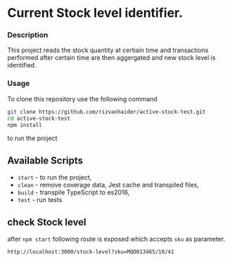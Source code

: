 Current Stock level identifier.
=============================


### Description
This project reads the stock quantity at certiain time and transactions performed after certain time are then aggergated and new stock level is identified.

### Usage
To clone this repository use the following command

```sh
git clone https://github.com/rizvanhaider/active-stock-test.git
cd active-stock-test
npm install
```

to run the project 

## Available Scripts

- `start` - to run the project,
- `clean` - remove coverage data, Jest cache and transpiled files,
- `build` - transpile TypeScript to es2016,
- `test` - run tests

## check Stock level

after `npm start` following route is exposed which accepts `sku` as parameter.

```
http://localhost:3000/stock-level?sku=MQO013465/10/41

```